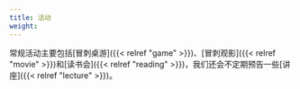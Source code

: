 ```yaml
---
title: 活动
weight: 
---
```


常规活动主要包括[冒刺桌游]({{< relref "game" >}})、[冒刺观影]({{< relref "movie" >}})和[读书会]({{< relref "reading" >}})，我们还会不定期预告一些[讲座]({{< relref "lecture" >}})。
